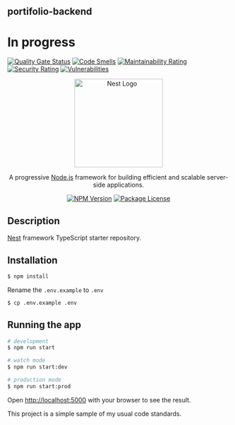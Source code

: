 ## portifolio-backend

# In progress
 
[![Quality Gate Status](https://sonarcloud.io/api/project_badges/measure?project=Zanadreis_portfolio-backend&metric=alert_status)](https://sonarcloud.io/dashboard?id=Zanadreis_portfolio-backend)
[![Code Smells](https://sonarcloud.io/api/project_badges/measure?project=Zanadreis_portfolio-backend&metric=code_smells)](https://sonarcloud.io/dashboard?id=Zanadreis_portfolio-backend)
[![Maintainability Rating](https://sonarcloud.io/api/project_badges/measure?project=Zanadreis_portfolio-backend&metric=sqale_rating)](https://sonarcloud.io/dashboard?id=Zanadreis_portfolio-backend)
[![Security Rating](https://sonarcloud.io/api/project_badges/measure?project=Zanadreis_portfolio-backend&metric=security_rating)](https://sonarcloud.io/dashboard?id=Zanadreis_portfolio-backend)
[![Vulnerabilities](https://sonarcloud.io/api/project_badges/measure?project=Zanadreis_portfolio-backend&metric=vulnerabilities)](https://sonarcloud.io/dashboard?id=Zanadreis_portfolio-backend)

<p align="center">
  <a href="http://nestjs.com/" target="blank"><img src="https://nestjs.com/img/logo-small.svg" width="200" alt="Nest Logo" /></a>
</p>

[circleci-image]: https://img.shields.io/circleci/build/github/nestjs/nest/master?token=abc123def456
[circleci-url]: https://circleci.com/gh/nestjs/nest

  <p align="center">A progressive <a href="http://nodejs.org" target="_blank">Node.js</a> framework for building efficient and scalable server-side applications.</p>
  <p align="center">
    <a href="https://www.npmjs.com/~nestjscore" target="_blank"><img src="https://img.shields.io/npm/v/@nestjs/core.svg" alt="NPM Version" /></a>
    <a href="https://www.npmjs.com/~nestjscore" target="_blank"><img src="https://img.shields.io/npm/l/@nestjs/core.svg" alt="Package License" /></a>
  </p>

## Description

[Nest](https://github.com/nestjs/nest) framework TypeScript starter repository.

## Installation

```bash
$ npm install
```
Rename the `.env.example` to `.env`
```bash
$ cp .env.example .env
```

## Running the app
```bash
# development
$ npm run start

# watch mode
$ npm run start:dev

# production mode
$ npm run start:prod
```

Open [http://localhost:5000](http://localhost:5000) with your browser to see the result.


This project is a simple sample of my usual code standards.
